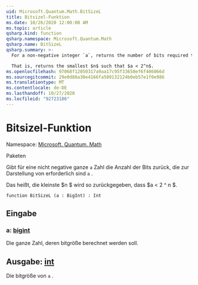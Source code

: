 ```yaml
---
uid: Microsoft.Quantum.Math.BitSizeL
title: Bitsizel-Funktion
ms.date: 10/26/2020 12:00:00 AM
ms.topic: article
qsharp.kind: function
qsharp.namespace: Microsoft.Quantum.Math
qsharp.name: BitSizeL
qsharp.summary: >-
  For a non-negative integer `a`, returns the number of bits required to represent `a`.

  That is, returns the smallest $n$ such that $a < 2^n$.
ms.openlocfilehash: 97068f12050317a9aa17c95f33650ef6f406066d
ms.sourcegitcommit: 29e0d88a30e4166fa580132124b0eb57e1f0e986
ms.translationtype: MT
ms.contentlocale: de-DE
ms.lasthandoff: 10/27/2020
ms.locfileid: "92723186"
---
```

# <a name="bitsizel-function"></a>Bitsizel-Funktion

Namespace: [Microsoft. Quantum. Math](xref:Microsoft.Quantum.Math)

Paketen [](https://nuget.org/packages/)


Gibt für eine nicht negative ganze `a` Zahl die Anzahl der Bits zurück, die zur Darstellung von erforderlich sind `a` .

Das heißt, die kleinste $n $ wird so zurückgegeben, dass $a < 2 ^ n $.

```qsharp
function BitSizeL (a : BigInt) : Int
```


## <a name="input"></a>Eingabe

### <a name="a--bigint"></a>a: [bigint](xref:microsoft.quantum.lang-ref.bigint)

Die ganze Zahl, deren bitgröße berechnet werden soll.



## <a name="output--int"></a>Ausgabe: [int](xref:microsoft.quantum.lang-ref.int)

Die bitgröße von `a` .